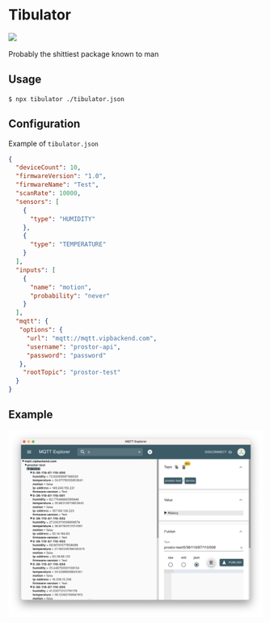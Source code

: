 # Tibulator
[![](https://img.shields.io/badge/tibulator-npm-red)](https://www.npmjs.com/package/tibulator)

Probably the shittiest package known to man


## Usage
```shell
$ npx tibulator ./tibulator.json
```

## Configuration

Example of `tibulator.json`
```json
{
  "deviceCount": 10,
  "firmwareVersion": "1.0",
  "firmwareName": "Test",
  "scanRate": 10000,
  "sensors": [
    {
      "type": "HUMIDITY"
    },
    {
      "type": "TEMPERATURE"
    }
  ],
  "inputs": [
    {
      "name": "motion",
      "probability": "never"
    }
  ],
  "mqtt": {
   "options": {
     "url": "mqtt://mqtt.vipbackend.com",
     "username": "prostor-api",
     "password": "password"
   },
    "rootTopic": "prostor-test"
  }
}
```

## Example
![Output](output.png)
